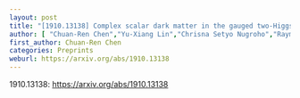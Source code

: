 ```yaml
---
layout: post
title: "[1910.13138] Complex scalar dark matter in the gauged two-Higgs-doublet model"
author: [ "Chuan-Ren Chen","Yu-Xiang Lin","Chrisna Setyo Nugroho","Raymundo Ramos","Yue-Lin Sming Tsai" ]
first_author: Chuan-Ren Chen
categories: Preprints
weburl: https://arxiv.org/abs/1910.13138
---
```


1910.13138: https://arxiv.org/abs/1910.13138
